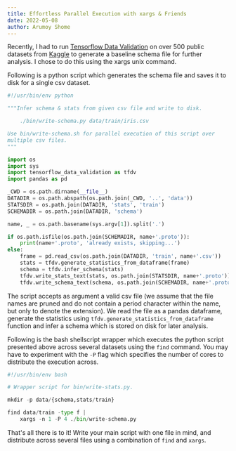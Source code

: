 ```yaml
---
title: Effortless Parallel Execution with xargs & Friends
date: 2022-05-08
author: Arumoy Shome
---
```


Recently, I had to run [Tensorflow Data
Validation](https://github.com/tensorflow/data-validation) on over 500
public datasets from [Kaggle](https://kaggle.com/) to generate a
baseline schema file for further analysis. I chose to do this using
the xargs unix command.

Following is a python script which generates the schema file and saves
it to disk for a single csv dataset.

```python
#!/usr/bin/env python

"""Infer schema & stats from given csv file and write to disk.

    ./bin/write-schema.py data/train/iris.csv

Use bin/write-schema.sh for parallel execution of this script over
multiple csv files.
"""

import os
import sys
import tensorflow_data_validation as tfdv
import pandas as pd

_CWD = os.path.dirname(__file__)
DATADIR = os.path.abspath(os.path.join(_CWD, '..', 'data'))
STATSDIR = os.path.join(DATADIR, 'stats', 'train')
SCHEMADIR = os.path.join(DATADIR, 'schema')

name, _ = os.path.basename(sys.argv[1]).split('.')

if os.path.isfile(os.path.join(SCHEMADIR, name+'.proto')):
    print(name+'.proto', 'already exists, skipping...')
else:
    frame = pd.read_csv(os.path.join(DATADIR, 'train', name+'.csv'))
    stats = tfdv.generate_statistics_from_dataframe(frame)
    schema = tfdv.infer_schema(stats)
    tfdv.write_stats_text(stats, os.path.join(STATSDIR, name+'.proto'))
    tfdv.write_schema_text(schema, os.path.join(SCHEMADIR, name+'.proto'))
```

The script accepts as argument a valid csv file (we assume that the
file names are pruned and do not contain a period character within the
name, but only to denote the extension). We read the file as a pandas
dataframe, generate the statistics using
`tfdv.generate_statistics_from_dataframe` function and infer a schema
which is stored on disk for later analysis.

Following is the bash shellscript wrapper which executes the python
script presented above across several datasets using the `find`
command. You may have to experiment with the `-P` flag which specifies
the number of cores to distribute the execution across.

```python
#!/usr/bin/env bash

# Wrapper script for bin/write-stats.py.

mkdir -p data/{schema,stats/train}

find data/train -type f |
    xargs -n 1 -P 4 ./bin/write-schema.py
```

 That's all there is to it! Write your main script with one file in
 mind, and distribute across several files using a combination of
 `find` and `xargs`.
